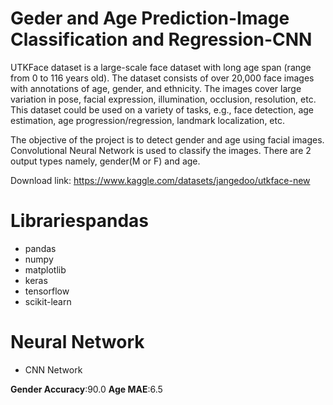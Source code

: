 # Geder and Age Prediction-Image Classification and Regression-CNN
UTKFace dataset is a large-scale face dataset with long age span (range from 0 to 116 years old). The dataset consists of over 20,000 face images with annotations of age, gender, and ethnicity. The images cover large variation in pose, facial expression, illumination, occlusion, resolution, etc. This dataset could be used on a variety of tasks, e.g., face detection, age estimation, age progression/regression, landmark localization, etc.

The objective of the project is to detect gender and age using facial images. Convolutional Neural Network is used to classify the images. There are 2 output types namely, gender(M or F) and age.

Download link: https://www.kaggle.com/datasets/jangedoo/utkface-new

# Librariespandas
- pandas
- numpy
- matplotlib
- keras
- tensorflow
- scikit-learn

# Neural Network
- CNN Network

**Gender Accuracy**:90.0 **Age MAE**:6.5
